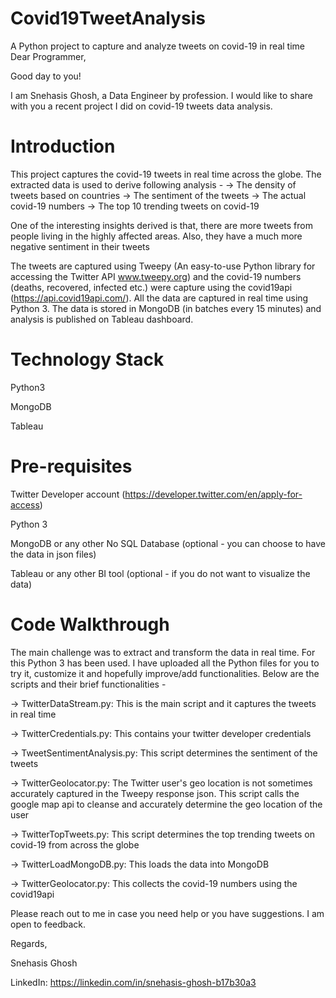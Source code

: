# Covid19TweetAnalysis
A Python project to capture and analyze tweets on covid-19 in real time
Dear Programmer,

Good day to you!

I am Snehasis Ghosh, a Data Engineer by profession. I would like to share with you a recent project I did on covid-19 tweets data analysis. 

Introduction
============
This project captures the covid-19 tweets in real time across the globe. The extracted data is used to derive following analysis -
-> The density of tweets based on countries
-> The sentiment of the tweets
-> The actual covid-19 numbers
-> The top 10 trending tweets on covid-19

One of the interesting insights derived is that, there are more tweets from people living in the highly affected areas. Also, they have a much more negative sentiment in their tweets

The tweets are captured using Tweepy (An easy-to-use Python library for accessing the Twitter API www.tweepy.org) and the covid-19 numbers (deaths, recovered, infected etc.) were capture using the covid19api (https://api.covid19api.com/).
All the data are captured in real time using Python 3. The data is stored in MongoDB (in batches every 15 minutes) and analysis is published on Tableau dashboard.

Technology Stack
================
Python3

MongoDB

Tableau

Pre-requisites
==============
Twitter Developer account (https://developer.twitter.com/en/apply-for-access)

Python 3

MongoDB or any other No SQL Database (optional - you can choose to have the data in json files)

Tableau or any other BI tool (optional - if you do not want to visualize the data)

Code Walkthrough
================
The main challenge was to extract and transform the data in real time. For this Python 3 has been used. I have uploaded all the Python files for you to try it, customize it and hopefully improve/add functionalities. Below are the scripts and their brief functionalities -

-> TwitterDataStream.py: This is the main script and it captures the tweets in real time

-> TwitterCredentials.py: This contains your twitter developer credentials

-> TweetSentimentAnalysis.py: This script determines the sentiment of the tweets

-> TwitterGeolocator.py: The Twitter user's geo location is not sometimes accurately captured in the Tweepy response json. This script calls the google map api to cleanse and accurately determine the geo location of the user

-> TwitterTopTweets.py: This script determines the top trending tweets on covid-19 from across the globe

-> TwitterLoadMongoDB.py: This loads the data into MongoDB

-> TwitterGeolocator.py: This collects the covid-19 numbers using the covid19api

Please reach out to me in case you need help or you have suggestions. I am open to feedback.

Regards,

Snehasis Ghosh

LinkedIn: https://linkedin.com/in/snehasis-ghosh-b17b30a3
